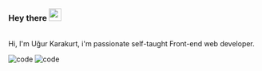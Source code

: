 
### Hey there <img src="https://media.giphy.com/media/hvRJCLFzcasrR4ia7z/giphy.gif" width="25px">
</br>
Hi, I'm Uğur Karakurt, i'm passionate self-taught Front-end web developer. 

![code](https://media.giphy.com/media/UoLt6Tm8wlSnWGfSFs/giphy.gif) ![code](https://media.giphy.com/media/XH9wwXfUXu91wAJwN5/giphy.gif)

 
 
  

